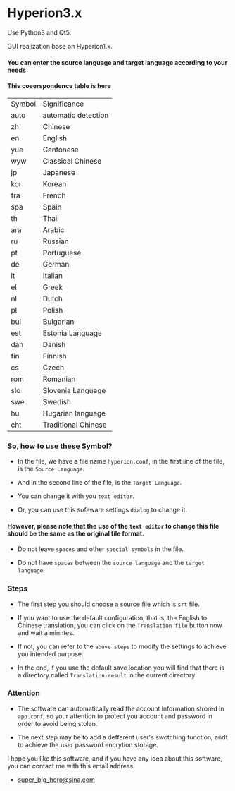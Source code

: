 # Hyperion3.x

Use Python3 and Qt5.

GUI realization base on Hyperion1.x.

#### You can enter the source language and target language according to your needs

#### This coeerspondence table is here

<table>
<tr>
      <td>Symbol</td>
      <td>Significance</td>
   </tr>
   <tr>
      <td>auto </td>
      <td>automatic detection</td>
   </tr>
   <tr>
      <td>zh </td>
      <td>Chinese</td>
   </tr>
   <tr>
      <td>en </td>
      <td>English</td>
   </tr>
   <tr>
      <td>yue </td>
      <td>Cantonese</td>
   </tr>
   <tr>
      <td>wyw </td>
      <td>Classical Chinese</td>
   </tr>
   <tr>
      <td>jp </td>
      <td>Japanese</td>
   </tr>
   <tr>
      <td>kor </td>
      <td>Korean</td>
   </tr>
   <tr>
      <td>fra </td>
      <td>French</td>
   </tr>
   <tr>
      <td>spa </td>
      <td>Spain</td>
   </tr>
   <tr>
      <td>th </td>
      <td>Thai</td>
   </tr>
   <tr>
      <td>ara </td>
      <td>Arabic</td>
   </tr>
   <tr>
      <td>ru </td>
      <td>Russian</td>
   </tr>
   <tr>
      <td>pt </td>
      <td>Portuguese</td>
   </tr>
   <tr>
      <td>de </td>
      <td>German</td>
   </tr>
   <tr>
      <td>it </td>
      <td>Italian</td>
   </tr>
   <tr>
      <td>el </td>
      <td>Greek</td>
   </tr>
   <tr>
      <td>nl </td>
      <td>Dutch</td>
   </tr>
   <tr>
      <td>pl </td>
      <td>Polish</td>
   </tr>
   <tr>
      <td>bul </td>
      <td>Bulgarian</td>
   </tr>
   <tr>
      <td>est </td>
      <td>Estonia Language</td>
   </tr>
   <tr>
      <td>dan </td>
      <td>Danish</td>
   </tr>
   <tr>
      <td>fin </td>
      <td>Finnish</td>
   </tr>
   <tr>
      <td>cs </td>
      <td>Czech</td>
   </tr>
   <tr>
      <td>rom </td>
      <td>Romanian</td>
   </tr>
   <tr>
      <td>slo </td>
      <td>Slovenia Language</td>
   </tr>
   <tr>
      <td>swe </td>
      <td>Swedish</td>
   </tr>
   <tr>
      <td>hu </td>
      <td>Hugarian language</td>
   </tr>
   <tr>
      <td>cht </td>
      <td>Traditional Chinese</td>
   </tr>
</table>



### So, how to use these Symbol?

* In the file, we have a file name `hyperion.conf`, in the first line of the file, is the `Source Language`.

* And in the second line of the file, is the `Target Language`.

* You can change it with you `text editor`.

* Or, you can use this sofeware settings `dialog` to change it.


#### However, please note that the use of the `text editor` to change this file should be the same as the original file format.

* Do not leave `spaces` and other `special symbols` in the file.

* Do not have `spaces` between the `source language` and the `target language`.

### Steps

* The first step you should choose a source file which is `srt` file.

* If you want to use the default configuration, that is, the English to Chinese translation, you can click on the `Translation file` button now and wait a minntes.

* If not, you can refer to the `above steps` to modify the settings to achieve you intended purpose.

* In the end, if you use the default save location you will find that there is a directory called `Translation-result` in the current directory



### Attention

* The software can automatically read the account information strored in `app.conf`, so your attention to protect you account and password in order to avoid being stolen.

* The next step may be to add a defferent user's swotching function, andt to achieve the user password encrytion storage.



I hope you like this software, and if you have any idea about this software, you can contact me with this email address.

* super_big_hero@sina.com
